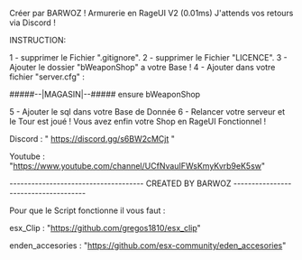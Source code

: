 Créer par BARWOZ ! Armurerie en RageUI V2 (0.01ms) J'attends vos retours via Discord !

INSTRUCTION:

1 - supprimer le Fichier ".gitignore". 
2 - supprimer le Fichier "LICENCE". 
3 - Ajouter le dossier "bWeaponShop" a votre Base ! 
4 - Ajouter dans votre fichier "server.cfg" :

#####--|MAGASIN|--#####
ensure bWeaponShop

5 - Ajouter le sql dans votre Base de Donnée 
6 - Relancer votre serveur et le Tour est joué ! Vous avez enfin votre Shop en RageUI Fonctionnel !

Discord : " https://discord.gg/s6BW2cMCjt "

Youtube : "https://www.youtube.com/channel/UCfNvauIFWsKmyKvrb9eK5sw"

------------------------------------- CREATED BY BARWOZ -------------------------------------

Pour que le Script fonctionne il vous faut : 

esx_Clip : "https://github.com/gregos1810/esx_clip"

enden_accesories : "https://github.com/esx-community/eden_accesories"
